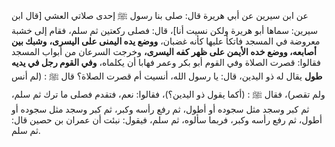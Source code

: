 عن ابن سيرين عن أبي هريرة قال: صلى بنا رسول ﷺ إحدى صلاتي العشي [قال ابن سيرين: سماها أبو هريرة ولكن نسيت أنا]، قال: فصلى ركعتين ثم سلم، فقام إلى خشبة معروضة في المسجد فاتكأ عليها كأنه غضبان، **ووضع يده اليمنى على اليسرى،** **وشبك بين أصابعه، ووضع خده الأيمن على ظهر كفه اليسرى،** وخرجت السرعان من أبواب المسجد فقالوا: قصرت الصلاة وفي القوم أبو بكر وعمر فهابا أن يكلماه، **وفي القوم رجل في يديه طول** يقال له ذو اليدين، قال: يا رسول الله، أنسيت أم قصرت الصلاة؟ قال ﷺ : (لم أنس ولم تقصر)، فقال ﷺ : (أكما يقول ذو اليدين؟)، فقالوا: نعم، فتقدم فصلى ما ترك ثم سلم، ثم كبر وسجد مثل سجوده أو أطول، ثم رفع رأسه وكبر، ثم كبر وسجد مثل سجوده أو أطول، ثم رفع رأسه وكبر، فربما سألوه، ثم سلم، فيقول: نبئت أن عمران بن حصين قال: ثم سلم.